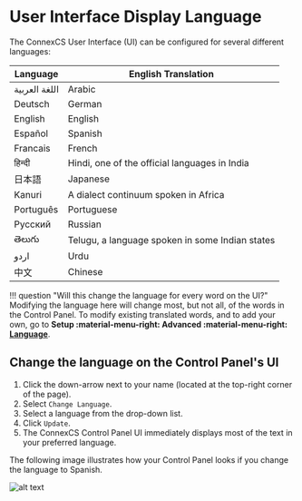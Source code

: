 # User Interface Display Language

The ConnexCS User Interface (UI) can be configured for several different languages:

|Language|English Translation|
|---|---|
|اللغة العربية|Arabic|
|Deutsch|German|
|English|English|
|Español|Spanish|
|Francais|French|
|हिन्दी|Hindi, one of the official languages in India|
|日本語|Japanese|
|Kanuri|A dialect continuum spoken in Africa|
|Português|Portuguese|
|Русский|Russian|
|తెలుగు|Telugu, a language spoken in some Indian states|
|اردو|Urdu|
|中文|Chinese|
   
!!! question "Will this change the language for every word on the UI?" 
    Modifying the language here will change most, but not all, of the words in the Control Panel. To modify existing translated words, and to add your own, go to **Setup :material-menu-right: Advanced :material-menu-right: [Language](https://docs.connexcs.com/setup/advanced/language/)**.

## Change the language on the Control Panel's UI

1. Click the down-arrow next to your name (located at the top-right corner of the page).    
3. Select `Change Language`.
4. Select a language from the drop-down list.   
5. Click `Update`.
6. The ConnexCS Control Panel UI immediately displays most of the text in your preferred language.
    
The following image illustrates how your Control Panel looks if you change the language to Spanish.
    
   ![alt text][change-language-to-spanish]
    
[change-language-to-spanish]: /misc/img/change-language-to-spanish.png "change-language-to-spanish"
      
      

